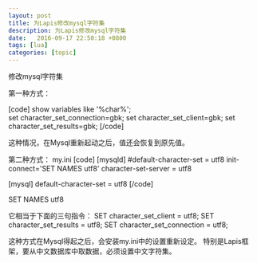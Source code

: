 ```yaml
---
layout: post
title: 为Lapis修改mysql字符集
description: 为Lapis修改mysql字符集
date:   2016-09-17 22:50:18 +0800 
tags: [lua]
categories: [topic]
---
```

修改mysql字符集

第一种方式：


[code]
show variables like '%char%';  
set character_set_connection=gbk;
set character_set_client=gbk;
set character_set_results=gbk;
[/code]

这种情况，在Mysql重新起动之后，值还会恢复到原先值。


第二种方式：
my.ini
[code]
[mysqld]
#default-character-set = utf8
init-connect='SET NAMES utf8'
character-set-server = utf8

[mysql]
default-character-set = utf8
[/code]

SET NAMES utf8

它相当于下面的三句指令：
SET character_set_client = utf8;
SET character_set_results = utf8;
SET character_set_connection = utf8;



这种方式在Mysql得起之后，会安装my.ini中的设置重新设定。
特别是Lapis框架，要从中文数据库中取数据，必须设置中文字符集。